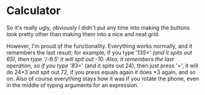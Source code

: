 # Calculator

So it's really ugly, obviously I didn't put any time into making the buttons look pretty other than making them into a nice and neat grid.

However, I'm proud of the functionality. Everything works normally, and it remembers the last result; for example, if you type '13*5=' (and it spits out 65), then type '/-6.5' it will spit out -10. Also, it remembers the last operation, so if you type '8*3=' (and it spits out 24), then just press '=', it will do 24*3 and spit out 72, if you press equals again it does *3 again, and so on.
Also of course everything stays how it was if you rotate the phone, even in the middle of typing arguments for an expression.
